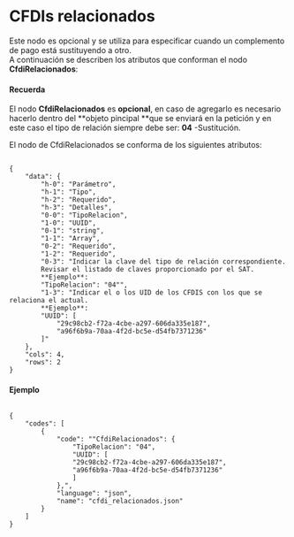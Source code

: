 # CFDIs relacionados

Este nodo es opcional y se utiliza para especificar cuando un complemento de pago está sustituyendo a otro.  
A continuación se describen los atributos que conforman el nodo **CfdiRelacionados**:


#### Recuerda

El nodo **CfdiRelacionados** es **opcional**, en caso de agregarlo es necesario hacerlo dentro del **objeto pincipal **que se enviará en la petición y en este caso el tipo de relación siempre debe ser:
**04** -Sustitución.  

El nodo de CfdiRelacionados se conforma de los siguientes atributos:

```

{
    "data": {
        "h-0": "Parámetro",
        "h-1": "Tipo",
        "h-2": "Requerido",
        "h-3": "Detalles",
        "0-0": "TipoRelacion",
        "1-0": "UUID",
        "0-1": "string",
        "1-1": "Array",
        "0-2": "Requerido",
        "1-2": "Requerido",
        "0-3": "Indicar la clave del tipo de relación correspondiente.
        Revisar el listado de claves proporcionado por el SAT.
        **Ejemplo**:
        "TipoRelacion": "04"",
        "1-3": "Indicar el o los UID de los CFDIS con los que se relaciona el actual.
        **Ejemplo**:
        "UUID": [
            "29c98cb2-f72a-4cbe-a297-606da335e187",
            "a96f6b9a-70aa-4f2d-bc5e-d54fb7371236"
        ]"
    },
    "cols": 4,
    "rows": 2
}

```


#### Ejemplo

```

{
    "codes": [
        {
            "code": ""CfdiRelacionados": {
                "TipoRelacion": "04",
                "UUID": [
                "29c98cb2-f72a-4cbe-a297-606da335e187",
                "a96f6b9a-70aa-4f2d-bc5e-d54fb7371236"
                ]
            },",
            "language": "json",
            "name": "cfdi_relacionados.json"
        }
    ]
}

```
